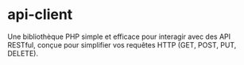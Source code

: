 # api-client
Une bibliothèque PHP simple et efficace pour interagir avec des API RESTful, conçue pour simplifier vos requêtes HTTP (GET, POST, PUT, DELETE).
